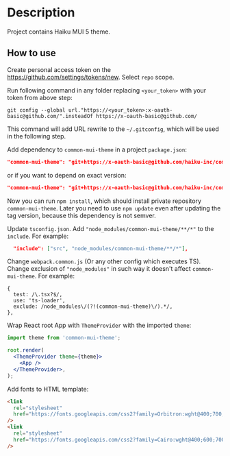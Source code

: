 # Description

Project contains Haiku MUI 5 theme.

## How to use
                                  
Create personal access token on the https://github.com/settings/tokens/new. Select `repo` scope.

Run following command in any folder replacing `<your_token>` with your token from above step:

`git config --global url."https://<your_token>:x-oauth-basic@github.com/".insteadOf https://x-oauth-basic@github.com/`

This command will add URL rewrite to the `~/.gitconfig`, which will be used in the following step. 

Add dependency to `common-mui-theme` in a project `package.json`:
```json
"common-mui-theme": "git+https://x-oauth-basic@github.com/haiku-inc/common-mui-theme.git#main"
```

or if you want to depend on exact version:
```json
"common-mui-theme": "git+https://x-oauth-basic@github.com/haiku-inc/common-mui-theme.git#0.0.3"
```

Now you can run `npm install`, which should install private repository `common-mui-theme`. Later you need to use `npm update` even after updating the tag version, because this dependency is not semver.

Update `tsconfig.json`. Add `"node_modules/common-mui-theme/**/*"` to the `include`. For example:

```json
  "include": ["src", "node_modules/common-mui-theme/**/*"],
```

Change `webpack.common.js` (Or any other config which executes TS). Change exclusion of `"node_modules"` in such way it doesn't affect `common-mui-theme`. For example:

```javascripts
{
  test: /\.tsx?$/,
  use: 'ts-loader',
  exclude: /node_modules\/(?!(common-mui-theme)\/).*/,
},
```
      
Wrap React root App with `ThemeProvider` with the imported `theme`:

```jsx
import theme from 'common-mui-theme';

root.render(
  <ThemeProvider theme={theme}>
    <App />
  </ThemeProvider>,
);
```


Add fonts to HTML template:
```html
<link
  rel="stylesheet"
  href="https://fonts.googleapis.com/css2?family=Orbitron:wght@400;700;800&display=swap"
/>
<link
  rel="stylesheet"
  href="https://fonts.googleapis.com/css2?family=Cairo:wght@400;600;700&display=swap"
/>
```
